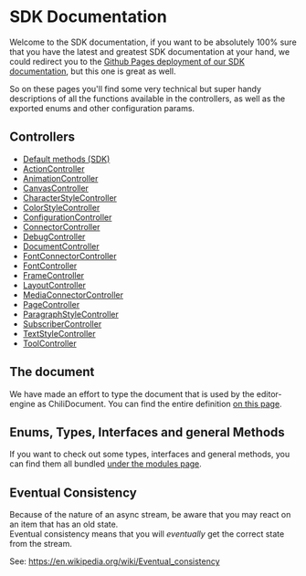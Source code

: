 # SDK Documentation

Welcome to the SDK documentation, if you want to be absolutely 100% sure that you have the latest and greatest SDK documentation at your hand, we could redirect you to the [Github Pages deployment of our SDK documentation](https://chili-publish.github.io/studio-sdk/index.html), but this one is great as well.

So on these pages you'll find some very technical but super handy descriptions of all the functions available in the controllers, as well as the exported enums and other configuration params.

## Controllers

-   [Default methods (SDK)](modules/index.html)
-   [ActionController](classes/controllers_ActionController.ActionController.html)
-   [AnimationController](classes/controllers_AnimationController.AnimationController.html)
-   [CanvasController](classes/controllers_CanvasController.CanvasController.html)
-   [CharacterStyleController](classes/controllers_CharacterStyleController.CharacterStyleController.html)
-   [ColorStyleController](classes/controllers_ColorStyleController.ColorStyleController.html)
-   [ConfigurationController](classes/controllers_ConfigurationController.ConfigurationController.html)
-   [ConnectorController](classes/controllers_ConnectorController.ConnectorController.html)
-   [DebugController](classes/controllers_DebugController.DebugController.html)
-   [DocumentController](classes/controllers_DocumentController.DocumentController.html)
-   [FontConnectorController](classes/controllers_FontConnectorController.FontConnectorController.html)
-   [FontController](classes/controllers_FontController.FontController.html)
-   [FrameController](classes/controllers_FrameController.FrameController.html)
-   [LayoutController](classes/controllers_LayoutController.LayoutController.html)
-   [MediaConnectorController](classes/controllers_MediaConnectorController.MediaConnectorController.html)
-   [PageController](classes/controllers_PageController.PageController.html)
-   [ParagraphStyleController](classes/controllers_ParagraphStyleController.ParagraphStyleController.html)
-   [SubscriberController](classes/controllers_SubscriberController.SubscriberController.html)
-   [TextStyleController](classes/controllers_TextStyleController.TextStyleController.html)
-   [ToolController](classes/controllers_ToolController.ToolController.html)

## The document

We have made an effort to type the document that is used by the editor-engine as ChiliDocument.
You can find the entire definition [on this page](interfaces/types_DocumentTypes.ChiliDocument.html).

## Enums, Types, Interfaces and general Methods

If you want to check out some types, interfaces and general methods, you can find them all bundled [under the modules page](modules).

## Eventual Consistency

Because of the nature of an async stream, be aware that you may react on an item that has an old state.  
Eventual consistency means that you will _eventually_ get the correct state from the stream.

See: https://en.wikipedia.org/wiki/Eventual_consistency
